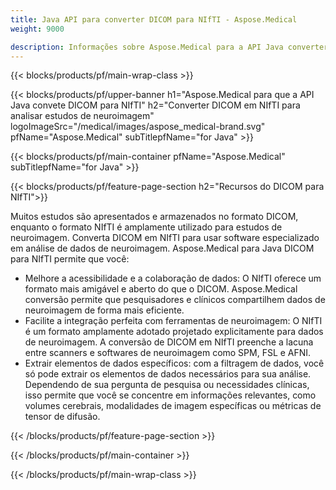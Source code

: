 ```yaml
---
title: Java API para converter DICOM para NIfTI - Aspose.Medical
weight: 9000

description: Informações sobre Aspose.Medical para a API Java converter DICOM em NIfTI
---
```


{{< blocks/products/pf/main-wrap-class >}}

{{< blocks/products/pf/upper-banner h1="Aspose.Medical para que a API Java convete DICOM para NIfTI" h2="Converter DICOM em NIfTI para analisar estudos de neuroimagem" logoImageSrc="/medical/images/aspose_medical-brand.svg" pfName="Aspose.Medical" subTitlepfName="for Java" >}}

{{< blocks/products/pf/main-container pfName="Aspose.Medical" subTitlepfName="for Java" >}}

{{< blocks/products/pf/feature-page-section h2="Recursos do DICOM para NIfTI">}}

<p>Muitos estudos são apresentados e armazenados no formato DICOM, enquanto o formato NIfTI é amplamente utilizado para estudos de neuroimagem. Converta DICOM em NIfTI para usar software especializado em análise de dados de neuroimagem. Aspose.Medical para Java DICOM para NIfTI permite que você:</p>

<ul>
<li>Melhore a acessibilidade e a colaboração de dados: O NIfTI oferece um formato mais amigável e aberto do que o DICOM. Aspose.Medical conversão permite que pesquisadores e clínicos compartilhem dados de neuroimagem de forma mais eficiente.</li>
<li>Facilite a integração perfeita com ferramentas de neuroimagem: O NIfTI é um formato amplamente adotado projetado explicitamente para dados de neuroimagem. A conversão de DICOM em NIfTI preenche a lacuna entre scanners e softwares de neuroimagem como SPM, FSL e AFNI.</li>
<li>Extrair elementos de dados específicos: com a filtragem de dados, você só pode extrair os elementos de dados necessários para sua análise. Dependendo de sua pergunta de pesquisa ou necessidades clínicas, isso permite que você se concentre em informações relevantes, como volumes cerebrais, modalidades de imagem específicas ou métricas de tensor de difusão.</li>
</ul>

{{< /blocks/products/pf/feature-page-section >}}

{{< /blocks/products/pf/main-container >}}

{{< /blocks/products/pf/main-wrap-class >}}